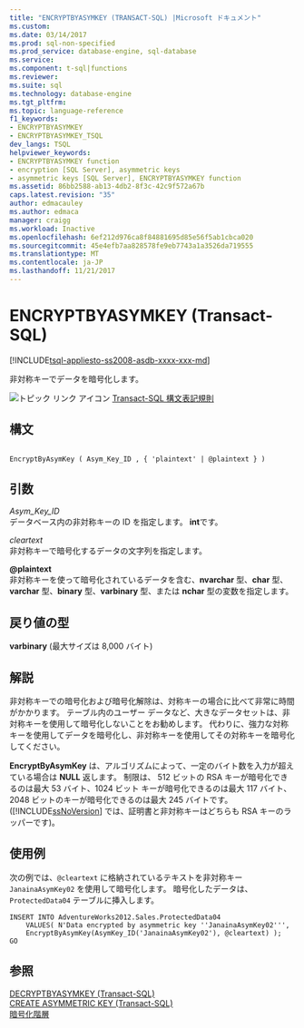 ```yaml
---
title: "ENCRYPTBYASYMKEY (TRANSACT-SQL) |Microsoft ドキュメント"
ms.custom: 
ms.date: 03/14/2017
ms.prod: sql-non-specified
ms.prod_service: database-engine, sql-database
ms.service: 
ms.component: t-sql|functions
ms.reviewer: 
ms.suite: sql
ms.technology: database-engine
ms.tgt_pltfrm: 
ms.topic: language-reference
f1_keywords:
- ENCRYPTBYASYMKEY
- ENCRYPTBYASYMKEY_TSQL
dev_langs: TSQL
helpviewer_keywords:
- ENCRYPTBYASYMKEY function
- encryption [SQL Server], asymmetric keys
- asymmetric keys [SQL Server], ENCRYPTBYASYMKEY function
ms.assetid: 86bb2588-ab13-4db2-8f3c-42c9f572a67b
caps.latest.revision: "35"
author: edmacauley
ms.author: edmaca
manager: craigg
ms.workload: Inactive
ms.openlocfilehash: 6ef212d976ca8f84881695d85e56f5ab1cbca020
ms.sourcegitcommit: 45e4efb7aa828578fe9eb7743a1a3526da719555
ms.translationtype: MT
ms.contentlocale: ja-JP
ms.lasthandoff: 11/21/2017
---
```

# <a name="encryptbyasymkey-transact-sql"></a>ENCRYPTBYASYMKEY (Transact-SQL)
[!INCLUDE[tsql-appliesto-ss2008-asdb-xxxx-xxx-md](../../includes/tsql-appliesto-ss2008-asdb-xxxx-xxx-md.md)]

  非対称キーでデータを暗号化します。  
  
 ![トピック リンク アイコン](../../database-engine/configure-windows/media/topic-link.gif "トピック リンク アイコン") [Transact-SQL 構文表記規則](../../t-sql/language-elements/transact-sql-syntax-conventions-transact-sql.md)  
  
## <a name="syntax"></a>構文  
  
```  
  
EncryptByAsymKey ( Asym_Key_ID , { 'plaintext' | @plaintext } )  
```  
  
## <a name="arguments"></a>引数  
 *Asym_Key_ID*  
 データベース内の非対称キーの ID を指定します。 **int**です。  
  
 *cleartext*  
 非対称キーで暗号化するデータの文字列を指定します。  
  
 **@plaintext**  
 非対称キーを使って暗号化されているデータを含む、**nvarchar** 型、**char** 型、**varchar** 型、**binary** 型、**varbinary** 型、または **nchar** 型の変数を指定します。  
  
## <a name="return-types"></a>戻り値の型  
 **varbinary** (最大サイズは 8,000 バイト)  
  
## <a name="remarks"></a>解説  
 非対称キーでの暗号化および暗号化解除は、対称キーの場合に比べて非常に時間がかかります。 テーブル内のユーザー データなど、大きなデータセットは、非対称キーを使用して暗号化しないことをお勧めします。 代わりに、強力な対称キーを使用してデータを暗号化し、非対称キーを使用してその対称キーを暗号化してください。  
  
 **EncryptByAsymKey** は、アルゴリズムによって、一定のバイト数を入力が超えている場合は **NULL** 返します。 制限は、 512 ビットの RSA キーが暗号化できるのは最大 53 バイト、1024 ビット キーが暗号化できるのは最大 117 バイト、 2048 ビットのキーが暗号化できるのは最大 245 バイトです。 ([!INCLUDE[ssNoVersion](../../includes/ssnoversion-md.md)] では、証明書と非対称キーはどちらも RSA キーのラッパーです)。  
  
## <a name="examples"></a>使用例  
 次の例では、`@cleartext` に格納されているテキストを非対称キー `JanainaAsymKey02` を使用して暗号化します。 暗号化したデータは、`ProtectedData04` テーブルに挿入します。  
  
```  
INSERT INTO AdventureWorks2012.Sales.ProtectedData04   
    VALUES( N'Data encrypted by asymmetric key ''JanainaAsymKey02''',  
    EncryptByAsymKey(AsymKey_ID('JanainaAsymKey02'), @cleartext) );  
GO  
```  
  
## <a name="see-also"></a>参照  
 [DECRYPTBYASYMKEY &#40;Transact-SQL&#41;](../../t-sql/functions/decryptbyasymkey-transact-sql.md)   
 [CREATE ASYMMETRIC KEY &#40;Transact-SQL&#41;](../../t-sql/statements/create-asymmetric-key-transact-sql.md)   
 [暗号化階層](../../relational-databases/security/encryption/encryption-hierarchy.md)  
  
  
